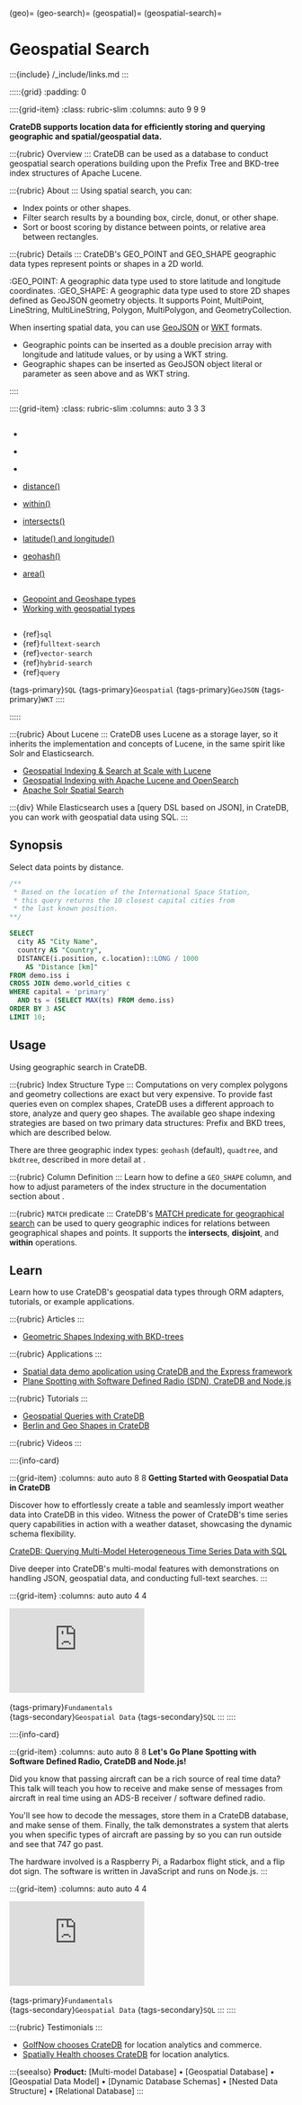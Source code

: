 (geo)=
(geo-search)=
(geospatial)=
(geospatial-search)=

# Geospatial Search

:::{include} /_include/links.md
:::


:::::{grid}
:padding: 0

::::{grid-item}
:class: rubric-slim
:columns: auto 9 9 9

**CrateDB supports location data for efficiently storing and querying
geographic and spatial/geospatial data.**

:::{rubric} Overview
:::
CrateDB can be used as a database to conduct geospatial search operations
building upon the Prefix Tree and BKD-tree index structures of Apache Lucene.

:::{rubric} About
:::
Using spatial search, you can:
- Index points or other shapes.
- Filter search results by a bounding box, circle, donut, or other shape.
- Sort or boost scoring by distance between points, or relative area between rectangles.

:::{rubric} Details
:::
CrateDB's GEO_POINT and GEO_SHAPE geographic data types represent points
or shapes in a 2D world.

:GEO_POINT:
    A geographic data type used to store latitude and longitude coordinates.
:GEO_SHAPE:
    A geographic data type used to store 2D shapes defined as GeoJSON geometry
    objects. It supports Point, MultiPoint, LineString, MultiLineString,
    Polygon, MultiPolygon, and GeometryCollection.

When inserting spatial data, you can use [GeoJSON] or [WKT] formats.

- Geographic points can be inserted as a double precision array with longitude and
  latitude values, or by using a WKT string.
- Geographic shapes can be inserted as GeoJSON object literal or parameter as seen
  above and as WKT string.

::::


::::{grid-item}
:class: rubric-slim
:columns: auto 3 3 3

```{rubric} Reference Manual
```
- [](inv:crate-reference#data-types-geo-point)
- [](inv:crate-reference#data-types-geo-shape)
- [](inv:crate-reference#sql_dql_geo_search)

- [distance()](inv:crate-reference#scalar-distance)
- [within()](inv:crate-reference#scalar-within)
- [intersects()](inv:crate-reference#scalar-intersects)
- [latitude() and longitude()](inv:crate-reference#scalar-latitude-longitude)
- [geohash()](inv:crate-reference#scalar-geohash)
- [area()](inv:crate-reference#scalar-area)

```{rubric} SQLAlchemy
```
- [Geopoint and Geoshape types][SQLAlchemy: Geopoint and Geoshape types]
- [Working with geospatial types][SQLAlchemy: Working with geospatial types]

```{rubric} Related
```
- {ref}`sql`
- {ref}`fulltext-search`
- {ref}`vector-search`
- {ref}`hybrid-search`
- {ref}`query`

{tags-primary}`SQL`
{tags-primary}`Geospatial`
{tags-primary}`GeoJSON`
{tags-primary}`WKT`
::::

:::::


:::{rubric} About Lucene
:::
CrateDB uses Lucene as a storage layer, so it inherits the implementation
and concepts of Lucene, in the same spirit like Solr and Elasticsearch.

- [Geospatial Indexing & Search at Scale with Lucene]
- [Geospatial Indexing with Apache Lucene and OpenSearch]
- [Apache Solr Spatial Search]

:::{div}
While Elasticsearch uses a [query DSL based on JSON], in CrateDB, you can work
with geospatial data using SQL.
:::


## Synopsis

Select data points by distance.

```sql
/**
 * Based on the location of the International Space Station,
 * this query returns the 10 closest capital cities from
 * the last known position.
**/

SELECT
  city AS "City Name",
  country AS "Country",
  DISTANCE(i.position, c.location)::LONG / 1000
    AS "Distance [km]"
FROM demo.iss i
CROSS JOIN demo.world_cities c
WHERE capital = 'primary'
  AND ts = (SELECT MAX(ts) FROM demo.iss)
ORDER BY 3 ASC
LIMIT 10;
```


## Usage

Using geographic search in CrateDB.

:::{rubric} Index Structure Type
:::
Computations on very complex polygons and geometry collections are exact but
very expensive. To provide fast queries even on complex shapes, CrateDB uses
a different approach to store, analyze and query geo shapes. The available
geo shape indexing strategies are based on two primary data structures: Prefix
and BKD trees, which are described below.

There are three geographic index types: `geohash` (default), `quadtree`, and
`bkdtree`, described in more detail at [](inv:crate-reference#type-geo_shape-index).

:::{rubric} Column Definition
:::
Learn how to define a `GEO_SHAPE` column, and how to adjust parameters of the
index structure in the documentation section about
[](inv:crate-reference#type-geo_shape-definition).

:::{rubric} `MATCH` predicate
:::
CrateDB's [MATCH predicate for geographical search] can be used to query
geographic indices for relations between geographical shapes and points.
It supports the **intersects**, **disjoint**, and **within** operations.


## Learn

Learn how to use CrateDB's geospatial data types through ORM adapters,
tutorials, or example applications.

:::{rubric} Articles
:::
- [Geometric Shapes Indexing with BKD-trees]

:::{rubric} Applications
:::
- [Spatial data demo application using CrateDB and the Express framework]
- [Plane Spotting with Software Defined Radio (SDN), CrateDB and Node.js]

:::{rubric} Tutorials
:::
- [Geospatial Queries with CrateDB]
- [Berlin and Geo Shapes in CrateDB]

:::{rubric} Videos
:::

::::{info-card}

:::{grid-item}
:columns: auto auto 8 8
**Getting Started with Geospatial Data in CrateDB**

Discover how to effortlessly create a table and seamlessly import weather
data into CrateDB in this video. Witness the power of CrateDB's time series
query capabilities in action with a weather dataset, showcasing the dynamic
schema flexibility.

[CrateDB: Querying Multi-Model Heterogeneous Time Series Data with SQL]

Dive deeper into CrateDB's multi-modal features with demonstrations on
handling JSON, geospatial data, and conducting full-text searches.
:::

:::{grid-item}
:columns: auto auto 4 4

<iframe width="240" src="https://www.youtube-nocookie.com/embed/_WQrnu6luP4?si=J0w5yG56Ld4fIXfm" title="YouTube video player" frameborder="0" allow="accelerometer; autoplay; clipboard-write; encrypted-media; gyroscope; picture-in-picture; web-share" allowfullscreen></iframe>
&nbsp;

{tags-primary}`Fundamentals` \
{tags-secondary}`Geospatial Data`
{tags-secondary}`SQL`
:::
::::


::::{info-card}

:::{grid-item}
:columns: auto auto 8 8
**Let's Go Plane Spotting with Software Defined Radio, CrateDB and Node.js!**

Did you know that passing aircraft can be a rich source of real time data?
This talk will teach you how to receive and make sense of messages from
aircraft in real time using an ADS-B receiver / software defined radio.

You'll see how to decode the messages, store them in a CrateDB database,
and make sense of them. Finally, the talk demonstrates a system that alerts
you when specific types of aircraft are passing by so you can run outside
and see that 747 go past.

The hardware involved is a Raspberry Pi, a Radarbox flight stick, and a
flip dot sign. The software is written in JavaScript and runs on Node.js.
:::

:::{grid-item}
:columns: auto auto 4 4

<iframe width="240" src="https://www.youtube-nocookie.com/embed/YIUJTbrwlAs?si=J0w5yG56Ld4fIXfm" title="YouTube video player" frameborder="0" allow="accelerometer; autoplay; clipboard-write; encrypted-media; gyroscope; picture-in-picture; web-share" allowfullscreen></iframe>
&nbsp;

{tags-primary}`Fundamentals` \
{tags-secondary}`Geospatial Data`
{tags-secondary}`SQL`
:::
::::


:::{rubric} Testimonials
:::
- [GolfNow chooses CrateDB] for location analytics and commerce.
- [Spatially Health chooses CrateDB] for location analytics.


:::{seealso} **Product:**
[Multi-model Database] •
[Geospatial Database] •
[Geospatial Data Model] •
[Dynamic Database Schemas] •
[Nested Data Structure] •
[Relational Database]
:::



[Apache Solr Spatial Search]: https://solr.apache.org/guide/solr/latest/query-guide/spatial-search.html
[Berlin and Geo Shapes in CrateDB]: https://cratedb.com/blog/geo-shapes-in-cratedb
[CrateDB: Querying Multi-Model Heterogeneous Time Series Data with SQL]: https://cratedb.com/resources/videos/unleashing-the-power-of-multi-model-data-querying-heterogeneous-time-series-data-with-sql-in-cratedb
[GeoJSON]: https://en.wikipedia.org/wiki/GeoJSON
[Geometric Shapes Indexing with BKD-trees]: https://cratedb.com/blog/geometric-shapes-indexing-with-bkd-trees
[Geospatial Indexing & Search at Scale with Lucene]: https://portal.ogc.org/files/?artifact_id=90337
[Geospatial Indexing with Apache Lucene and OpenSearch]: https://talks.osgeo.org/foss4g-2022/talk/KPQ97A/
[Geospatial Queries with CrateDB]: https://cratedb.com/blog/geospatial-queries-with-crate-data
[GolfNow chooses CrateDB]: https://cratedb.com/resources/videos/interview-golfnow-cratedb
[MATCH predicate for geographical search]: inv:crate-reference#sql_dql_geo_match
[Plane Spotting with Software Defined Radio (SDN), CrateDB and Node.js]: https://github.com/crate/devrel-plane-spotting-with-cratedb
[Spatial data demo application using CrateDB and the Express framework]: https://github.com/crate/devrel-shipping-forecast-geo-demo
[Spatially Health chooses CrateDB]: https://cratedb.com/customers/spatially-cratedb-location-analytics
[SQLAlchemy: Geopoint and Geoshape types]: inv:sqlalchemy-cratedb#geopoint
[SQLAlchemy: Working with geospatial types]: https://cratedb.com/docs/sqlalchemy-cratedb/working-with-types.html#geospatial-types
[WKT]: https://en.wikipedia.org/wiki/Well-known_text_representation_of_geometry
